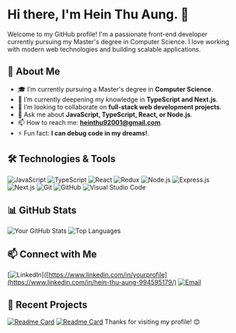 # Hi there, I'm Hein Thu Aung. 👋

Welcome to my GitHub profile! I'm a passionate front-end developer currently pursuing my Master's degree in Computer Science. I love working with modern web technologies and building scalable applications.

## 🚀 About Me

- 🎓 I’m currently pursuing a Master's degree in **Computer Science**.
- 🌱 I’m currently deepening my knowledge in **TypeScript and Next.js**.
- 👯 I’m looking to collaborate on **full-stack web development projects**.
- 💬 Ask me about **JavaScript, TypeScript, React, or Node.js**.
- 📫 How to reach me: **heinthu92001@gmail.com**.
- ⚡ Fun fact: **I can debug code in my dreams!**.

## 🛠️ Technologies & Tools

![JavaScript](https://img.shields.io/badge/-JavaScript-000?&logo=JavaScript)
![TypeScript](https://img.shields.io/badge/-TypeScript-000?&logo=TypeScript)
![React](https://img.shields.io/badge/-React-000?&logo=React)
![Redux](https://img.shields.io/badge/-Redux-000?&logo=Redux)
![Node.js](https://img.shields.io/badge/-Node.js-000?&logo=Node.js)
![Express.js](https://img.shields.io/badge/-Express.js-000?&logo=Express)
![Next.js](https://img.shields.io/badge/-Next.js-000?&logo=Next.js)
![Git](https://img.shields.io/badge/-Git-000?&logo=Git)
![GitHub](https://img.shields.io/badge/-GitHub-000?&logo=GitHub)
![Visual Studio Code](https://img.shields.io/badge/-VS%20Code-000?&logo=Visual%20Studio%20Code)

## 📊 GitHub Stats

![Your GitHub Stats](https://github-readme-stats.vercel.app/api?username=yourusername&show_icons=true&theme=radical)
![Top Languages](https://github-readme-stats.vercel.app/api/top-langs/?username=yourusername&layout=compact&theme=radical)

## 📫 Connect with Me

[![LinkedIn](https://img.shields.io/badge/-LinkedIn-blue?style=flat&logo=Linkedin&logoColor=white)]([https://www.linkedin.com/in/yourprofile](https://www.linkedin.com/in/hein-thu-aung-994595179/)
[![Email](https://img.shields.io/badge/-Email-red?style=flat&logo=Gmail&logoColor=white)](mailto:heinthu92001@gmail.com)

## 🎨 Recent Projects

[![Readme Card](https://github-readme-stats.vercel.app/api/pin/?username=HeinThuAung-11&repo=HotelBooking)](https://github.com/HeinThuAung-11/HotelBooking)
[![Readme Card](https://github-readme-stats.vercel.app/api/pin/?username=HeinThuAung-11&repo=photo-gallery)](https://github.com/HeinThuAung-11/photo-gallery)
Thanks for visiting my profile! 😊
